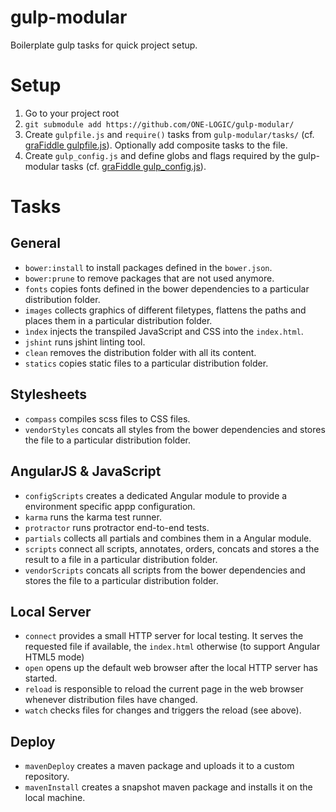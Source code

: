 # gulp-modular
Boilerplate gulp tasks for quick project setup.

# Setup
 1. Go to your project root
 2. `git submodule add https://github.com/ONE-LOGIC/gulp-modular/`
 3. Create `gulpfile.js` and `require()` tasks from `gulp-modular/tasks/` (cf. [graFiddle gulpfile.js](https://github.com/GraFiddle/grafiddle/blob/develop/gulpfile.js)). Optionally add composite tasks to the file.
 4. Create `gulp_config.js` and define globs and flags required by the gulp-modular tasks (cf. [graFiddle gulp_config.js](https://github.com/GraFiddle/grafiddle/blob/develop/gulp_config.js)).

# Tasks

## General
 - `bower:install` to install packages defined in the `bower.json`.
 - `bower:prune` to remove packages that are not used anymore.
 - `fonts` copies fonts defined in the bower dependencies to a particular distribution folder.
 - `images` collects graphics of different filetypes, flattens the paths and places them in a particular distribution folder.
 - `ìndex` injects the transpiled JavaScript and CSS into the `index.html`.
 - `jshint` runs jshint linting tool.
 - `clean` removes the distribution folder with all its content.
 - `statics` copies static files to a particular distribution folder.

## Stylesheets
 - `compass` compiles scss files to CSS files.
 - `vendorStyles` concats all styles from the bower dependencies and stores the file to a particular distribution folder.

## AngularJS & JavaScript
 - `configScripts` creates a dedicated Angular module to provide a environment specific appp configuration.
 - `karma` runs the karma test runner.
 - `protractor` runs protractor end-to-end tests.
 - `partials` collects all partials and combines them in a Angular module.
 - `scripts` connect all scripts, annotates, orders, concats and stores a the result to a file in a particular distribution folder.
 - `vendorScripts` concats all scripts from the bower dependencies and stores the file to a particular distribution folder.

## Local Server
 - `connect` provides a small HTTP server for local testing. It serves the requested file if available, the `index.html` otherwise (to support Angular HTML5 mode)
 - `open` opens up the default web browser after the local HTTP server has started.
 - `reload` is responsible to reload the current page in the web browser whenever distribution files have changed.
 - `watch` checks files for changes and triggers the reload (see above).

## Deploy
 - `mavenDeploy` creates a maven package and uploads it to a custom repository.
 - `mavenInstall` creates a snapshot maven package and installs it on the local machine.
